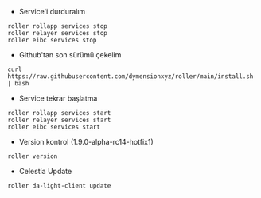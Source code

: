 
* Service'i durduralım

```
roller rollapp services stop  
roller relayer services stop  
roller eibc services stop 
```

* Github'tan son sürümü çekelim

```
curl https://raw.githubusercontent.com/dymensionxyz/roller/main/install.sh | bash 
```
  
* Service tekrar başlatma

```
roller rollapp services start  
roller relayer services start 
roller eibc services start  
```

* Version kontrol (1.9.0-alpha-rc14-hotfix1)

```
roller version
```

* Celestia Update

```
roller da-light-client update
```

